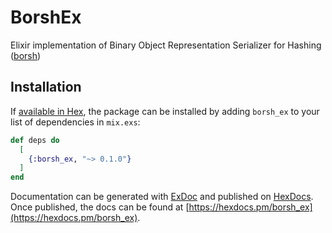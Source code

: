 # BorshEx

Elixir implementation of Binary Object Representation Serializer for Hashing ([borsh](borsh.io))

## Installation

If [available in Hex](https://hex.pm/docs/publish), the package can be installed
by adding `borsh_ex` to your list of dependencies in `mix.exs`:

```elixir
def deps do
  [
    {:borsh_ex, "~> 0.1.0"}
  ]
end
```

Documentation can be generated with [ExDoc](https://github.com/elixir-lang/ex_doc)
and published on [HexDocs](https://hexdocs.pm). Once published, the docs can
be found at [https://hexdocs.pm/borsh_ex](https://hexdocs.pm/borsh_ex).
